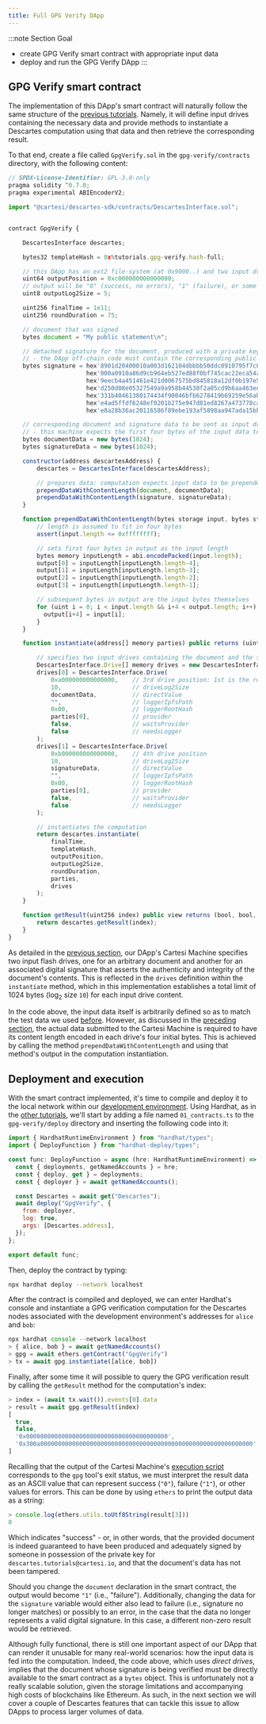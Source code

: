 ```yaml
---
title: Full GPG Verify DApp
---
```


:::note Section Goal
- create GPG Verify smart contract with appropriate input data
- deploy and run the GPG Verify DApp
:::


## GPG Verify smart contract

The implementation of this DApp's smart contract will naturally follow the same structure of the [previous tutorials](../calculator/full-dapp). Namely, it will define input drives containing the necessary data and provide methods to instantiate a Descartes computation using that data and then retrieve the corresponding result.

To that end, create a file called `GpgVerify.sol` in the `gpg-verify/contracts` directory, with the following content:

```javascript
// SPDX-License-Identifier: GPL-3.0-only
pragma solidity ^0.7.0;
pragma experimental ABIEncoderV2;

import "@cartesi/descartes-sdk/contracts/DescartesInterface.sol";


contract GpgVerify {

    DescartesInterface descartes;

    bytes32 templateHash = 0x%tutorials.gpg-verify.hash-full;

    // this DApp has an ext2 file-system (at 0x9000..) and two input drives (at 0xa000.. and 0xb000..), so the output will be at 0xc000..
    uint64 outputPosition = 0xc000000000000000;
    // output will be "0" (success, no errors), "1" (failure), or some other error code that certainly fits into the minimum size of 32 bytes
    uint8 outputLog2Size = 5;

    uint256 finalTime = 1e11;
    uint256 roundDuration = 75;

    // document that was signed
    bytes document = "My public statement\n";

    // detached signature for the document, produced with a private key
    // - the DApp off-chain code must contain the corresponding public key in order to verify the signature
    bytes signature = hex'8901d20400010a003d162104dbbbb50ddc0910795f7c0b48a86d9cb964eb527e05025f19fa431f1c6465736361727465732e7475746f7269616c7340636172746573692e696f'
                      hex'000a0910a86d9cb964eb527ed88f0bf745cac22eca54a050edf5ce62ab5c8857bab9807d4b6cc4b01b47c640669f14c9457d129225d005585f7a4cec2c41bd088b0d622c4ee2'
                      hex'9eecb4a451461e421d0067575bd845818a12df0b197e525da3dea2c89f0210325d766a11da824d9469bea5add6c9f91c09098f72cca806f4b0eb3ff622531171f9ae5b855366'
                      hex'd250d08e05327549a9a958b44530f2a05cd9b6aa463eda223f16ff8655ab2e4bf7f66bb2fa29913c1f04080a24dd10e754d277c346909a3510305b7fd9ca2a4bbd412fc50818'
                      hex'331b40461380174434f90046bfb6278419b69259e56abfa504c5965e37d1aa355302d8b6aac98abe5be1c02c78d5a2e9e4df0eba43a91717407811e20b800120f349aa1b51a1'
                      hex'e4ad5ffdf6248ef0201b275e947d81ed8267a473778cab78ead5f39e60edaf9c17a6c558eeb0ca7e7acc1343a1f7a431d21598edd470a080ed377ab0c4824f95589ab1c40568'
                      hex'e8a28b36ac20116586f89ebe193af5898aa947ada15bbbb8d09e3894c33d7bdb20a8b1bc6be60ac03fdbc0be0ffdfa326c';

    // corresponding document and signature data to be sent as input drives to the off-chain Cartesi Machine
    // - this machine expects the first four bytes of the input data to encode the length of the content of interest
    bytes documentData = new bytes(1024);
    bytes signatureData = new bytes(1024);

    constructor(address descartesAddress) {
        descartes = DescartesInterface(descartesAddress);

        // prepares data: computation expects input data to be prepended by four bytes that encode the length of the content
        prependDataWithContentLength(document, documentData);
        prependDataWithContentLength(signature, signatureData);
    }

    function prependDataWithContentLength(bytes storage input, bytes storage output) internal {
        // length is assumed to fit in four bytes
        assert(input.length <= 0xffffffff);

        // sets first four bytes in output as the input length
        bytes memory inputLength = abi.encodePacked(input.length);
        output[0] = inputLength[inputLength.length-4];
        output[1] = inputLength[inputLength.length-3];
        output[2] = inputLength[inputLength.length-2];
        output[3] = inputLength[inputLength.length-1];

        // subsequent bytes in output are the input bytes themselves
        for (uint i = 0; i < input.length && i+4 < output.length; i++) {
          output[i+4] = input[i];
        }
    }

    function instantiate(address[] memory parties) public returns (uint256) {

        // specifies two input drives containing the document and the signature
        DescartesInterface.Drive[] memory drives = new DescartesInterface.Drive[](2);
        drives[0] = DescartesInterface.Drive(
            0xa000000000000000,    // 3rd drive position: 1st is the root file-system (0x8000..), 2nd is the dapp-data file-system (0x9000..)
            10,                    // driveLog2Size
            documentData,          // directValue
            "",                    // loggerIpfsPath
            0x00,                  // loggerRootHash
            parties[0],            // provider
            false,                 // waitsProvider
            false                  // needsLogger
        );
        drives[1] = DescartesInterface.Drive(
            0xb000000000000000,    // 4th drive position
            10,                    // driveLog2Size
            signatureData,         // directValue
            "",                    // loggerIpfsPath
            0x00,                  // loggerRootHash
            parties[0],            // provider
            false,                 // waitsProvider
            false                  // needsLogger
        );

        // instantiates the computation
        return descartes.instantiate(
            finalTime,
            templateHash,
            outputPosition,
            outputLog2Size,
            roundDuration,
            parties,
            drives
        );
    }

    function getResult(uint256 index) public view returns (bool, bool, address, bytes memory) {
        return descartes.getResult(index);
    }
}
```

As detailed in the [previous section](../gpg-verify/cartesi-machine/#full-machine-implementation), our DApp's Cartesi Machine specifies two input flash drives, one for an arbitrary document and another for an associated digital signature that asserts the authenticity and integrity of the document's contents. This is reflected in the `drives` definition within the `instantiate` method, which in this implementation establishes a total limit of 1024 bytes (log<sub>2</sub> size `10`) for each input drive content.

In the code above, the input data itself is arbitrarily defined so as to match the test data we used [before](../gpg-verify/ext2-gpg/#test-data). However, as discussed in the [preceding section](../gpg-verify/cartesi-machine), the actual data submitted to the Cartesi Machine is required to have its content length encoded in each drive's four initial bytes. This is achieved by calling the method `prependDataWithContentLength` and using that method's output in the computation instantiation.


## Deployment and execution

With the smart contract implemented, it's time to compile and deploy it to the local network within our [development environment](../descartes-env). Using Hardhat, as in the [other tutorials](../helloworld/deploy-run#deployment), we'll start by adding a file named `01_contracts.ts` to the `gpg-verify/deploy` directory and inserting the following code into it:

```javascript
import { HardhatRuntimeEnvironment } from "hardhat/types";
import { DeployFunction } from "hardhat-deploy/types";

const func: DeployFunction = async (hre: HardhatRuntimeEnvironment) => {
  const { deployments, getNamedAccounts } = hre;
  const { deploy, get } = deployments;
  const { deployer } = await getNamedAccounts();

  const Descartes = await get("Descartes");
  await deploy("GpgVerify", {
    from: deployer,
    log: true,
    args: [Descartes.address],
  });
};

export default func;
```

Then, deploy the contract by typing:

```bash
npx hardhat deploy --network localhost
```

After the contract is compiled and deployed, we can enter Hardhat's console and instantiate a GPG verification computation for the Descartes nodes associated with the development environment's addresses for `alice` and `bob`:

```javascript
npx hardhat console --network localhost
> { alice, bob } = await getNamedAccounts()
> gpg = await ethers.getContract("GpgVerify")
> tx = await gpg.instantiate([alice, bob])
```

Finally, after some time it will possible to query the GPG verification result by calling the `getResult` method for the computation's index:

```javascript
> index = (await tx.wait()).events[0].data
> result = await gpg.getResult(index)
[
  true,
  false,
  '0x0000000000000000000000000000000000000000',
  '0x300a000000000000000000000000000000000000000000000000000000000000'
]
```

Recalling that the output of the Cartesi Machine's [execution script](../gpg-verify/cartesi-machine/#final-execution-script) corresponds to the `gpg` tool's exit status, we must interpret the result data as an ASCII value that can represent success (`"0"`), failure (`"1"`), or other values for errors. This can be done by using `ethers` to print the output data as a string:

```javascript
> console.log(ethers.utils.toUtf8String(result[3]))
0
```

Which indicates "success" - or, in other words, that the provided document is indeed guaranteed to have been produced and adequately signed by someone in possession of the private key for `descartes.tutorials@cartesi.io`, and that the document's data has not been tampered.

Should you change the `document` declaration in the smart contract, the output would become `"1"` (i.e., "failure"). Additionally, changing the data for the `signature` variable would either also lead to failure (i.e., signature no longer matches) or possibly to an error, in the case that the data no longer represents a valid digital signature. In this case, a different non-zero result would be retrieved.

Although fully functional, there is still one important aspect of our DApp that can render it unusable for many real-world scenarios: how the input data is fed into the computation. Indeed, the code above, which uses *direct drives*, implies that the document whose signature is being verified must be directly available to the smart contract as a `bytes` object. This is unfortunately not a really scalable solution, given the storage limitations and accompanying high costs of blockchains like Ethereum. As such, in the next section we will cover a couple of Descartes features that can tackle this issue to allow DApps to process larger volumes of data.
